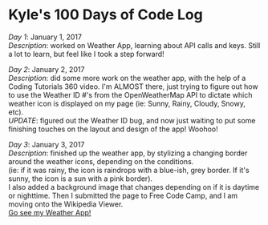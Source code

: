 <html>
<h1> Kyle's 100 Days of Code Log </h1>
<p><em>Day 1</em>: January 1, 2017 </br>
<em>Description</em>: worked on Weather App, learning about API calls and keys. Still a lot to learn, but feel like I took a step forward!<p>
<div></div>
<p><em>Day 2</em>: January 2, 2017 </br>
<em>Description</em>: did some more work on the weather app, with the help of a Coding Tutorials 360 video. I'm ALMOST there, just trying to figure out how to use the Weather ID #'s from the OpenWeatherMap API to dictate which weather icon is displayed on my page (ie: Sunny, Rainy, Cloudy, Snowy, etc).</br>
<em>UPDATE</em>: figured out the Weather ID bug, and now just waiting to put some finishing touches on the layout and design of the app! Woohoo!</p>
<p><em>Day 3</em>: January 3, 2017 </br>
<em>Description</em>: finished up the weather app, by stylizing a changing border around the weather icons, depending on the conditions. </br>(ie: if it was rainy, the icon is raindrops with a blue-ish, grey border. If it's sunny, the icon is a sun with a pink border).</br> I also added a background image that changes depending on if it is daytime or nighttime. Then I submitted the page to Free Code Camp, and I am moving onto the Wikipedia Viewer.</br>
<a href="http://codepen.io/0ls0n/full/KaPLZB">Go see my Weather App!</a> </p>

</html>
